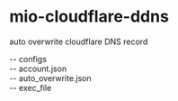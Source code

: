 # mio-cloudflare-ddns
auto overwrite cloudflare DNS record  

-- configs  
  -- account.json  
  -- auto_overwrite.json  
-- exec_file  
